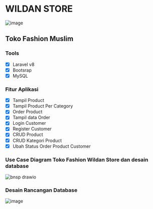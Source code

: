 # WILDAN STORE
![image](https://github.com/IzzaWildanRidhoni/wildanstore/assets/49296863/d53895e1-ce45-4645-8963-18d834658bea)

## Toko Fashion Muslim
### Tools
- [x] Laravel v8
- [x] Bootsrap
- [x] MySQL

### Fitur Aplikasi
- [x] Tampil Product
- [x] Tampil Product Per Category
- [x] Order Product
- [x] Tampil data Order
- [x] Login Customer
- [x] Register Customer
- [x] CRUD Product
- [x] CRUD Kategori Product
- [x] Ubah Status Order Product Customer
      
### Use Case Diagram Toko Fashion Wildan Store dan desain database
![bnsp drawio](https://github.com/IzzaWildanRidhoni/wildanstore/assets/49296863/4b0491b6-c6f8-4f48-8815-db6255aca4e9)

### Desain Rancangan Database
![image](https://github.com/IzzaWildanRidhoni/wildanstore/assets/49296863/33a25448-050b-46f9-afe3-18622570e04c)


